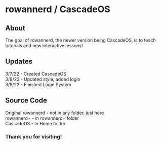 # rowannerd / CascadeOS
## About
The goal of rowannerd, the newer version being CascadeOS, is to teach tutorials and new interactive lessons!
## Updates
3/7/22 - Created CascadeOS <br>
3/8/22 - Updated style, added login <br>
3/9/22 - Finished Login System <br>

## Source Code
Original rowannerd - not in any folder, just here <br>
rowannerd+ - in rowannerd+ folder <br>
CascadeOS - In Home folder

### Thank you for visiting!
